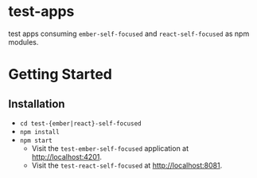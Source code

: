 test-apps
==============================================================================

test apps consuming `ember-self-focused` and `react-self-focused` as npm modules.

Getting Started
===============

## Installation

* `cd test-{ember|react}-self-focused`
* `npm install`
* `npm start`
  * Visit the `test-ember-self-focused` application at [http://localhost:4201](http://localhost:4201).
  * Visit the `test-react-self-focused` at [http://localhost:8081](http://localhost:8081).